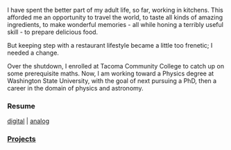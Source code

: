 I have spent the better part of my adult life, so far, working in kitchens. This afforded me an opportunity to travel the world, to taste all kinds of amazing ingredients, to make wonderful memories - all while honing a terribly useful skill - to prepare delicious food.

But keeping step with a restaurant lifestyle became a little too frenetic; I needed a change.  

Over the shutdown, I enrolled at Tacoma Community College to catch up on some prerequisite maths. Now, I am working toward a Physics degree at Washington State University, with the goal of next pursuing a PhD, then a career in the domain of physics and astronomy.

### Resume

[digital](/resume.pdf) | [analog](/resume.jpg)

### [Projects](/projects.md)